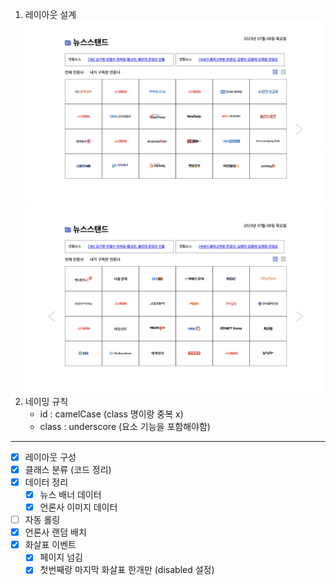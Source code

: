 1. 레이아웃 설계
   ![UI - 1](./docs/test1.png)
   ![UI - 2](./docs/test2.png)
2. 네이밍 규칙
    - id : camelCase (class 명이랑 중복 x)
    - class : underscore (요소 기능을 포함해야함)

---

-   [x] 레이아웃 구성
-   [x] 클래스 분류 (코드 정리)
-   [x] 데이터 정리
    -   [x] 뉴스 배너 데이터
    -   [x] 언론사 이미지 데이터
-   [ ] 자동 롤링
-   [x] 언론사 랜덤 배치
-   [x] 화살표 이벤트
    -   [x] 페이지 넘김
    -   [x] 첫번째랑 마지막 화살표 한개만 (disabled 설정)
